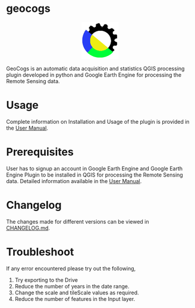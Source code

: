 # geocogs
<p align="center"><img src="src/icon.png" alt="GeoCogs" width="100" height="100"></p>

GeoCogs is an automatic data acquisition and statistics QGIS processing plugin developed in python and Google Earth Engine for processing the Remote Sensing data.

# Usage
Complete information on Installation and Usage of the plugin is provided in the [User Manual](https://docs.google.com/document/d/1lKlJJfnanIaSFlnZ2IZElMiYL7eh2eYEoO6vPVTY7c4/edit?usp=sharing).

# Prerequisites
User has to signup an account in Google Earth Engine and Google Earth Engine Plugin to be installed in QGIS for processing the Remote Sensing data. Detailed information available in the [User Manual](https://docs.google.com/document/d/1lKlJJfnanIaSFlnZ2IZElMiYL7eh2eYEoO6vPVTY7c4/edit?usp=sharing).

# Changelog
The changes made for different versions can be viewed in [CHANGELOG.md](https://github.com/balakumaran247/geocogs/blob/main/CHANGELOG.md).

# Troubleshoot
If any error encountered please try out the following,
1. Try exporting to the Drive
2. Reduce the number of years in the date range.
3. Change the scale and tileScale values as required.
4. Reduce the number of features in the Input layer.

